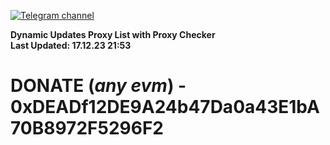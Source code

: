 [![Telegram channel](https://img.shields.io/endpoint?url=https://runkit.io/damiankrawczyk/telegram-badge/branches/master?url=https://t.me/n4z4v0d)](https://t.me/n4z4v0d) 

**Dynamic Updates Proxy List with Proxy Checker**  
**Last Updated: 17.12.23 21:53**

# DONATE (_any evm_) - 0xDEADf12DE9A24b47Da0a43E1bA70B8972F5296F2
